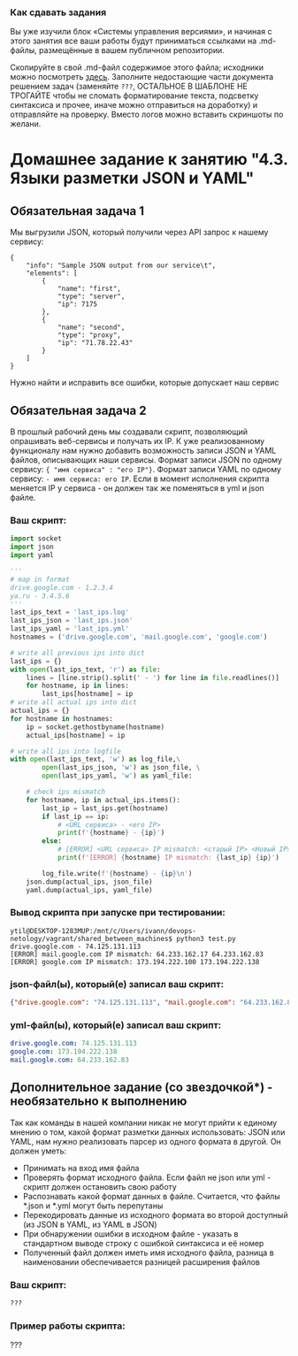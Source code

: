 ### Как сдавать задания

Вы уже изучили блок «Системы управления версиями», и начиная с этого занятия все ваши работы будут приниматься ссылками на .md-файлы, размещённые в вашем публичном репозитории.

Скопируйте в свой .md-файл содержимое этого файла; исходники можно посмотреть [здесь](https://raw.githubusercontent.com/netology-code/sysadm-homeworks/devsys10/04-script-03-yaml/README.md). Заполните недостающие части документа решением задач (заменяйте `???`, ОСТАЛЬНОЕ В ШАБЛОНЕ НЕ ТРОГАЙТЕ чтобы не сломать форматирование текста, подсветку синтаксиса и прочее, иначе можно отправиться на доработку) и отправляйте на проверку. Вместо логов можно вставить скриншоты по желани.

# Домашнее задание к занятию "4.3. Языки разметки JSON и YAML"


## Обязательная задача 1
Мы выгрузили JSON, который получили через API запрос к нашему сервису:
```
{
    "info": "Sample JSON output from our service\t",
    "elements": [
        {
            "name": "first",
            "type": "server",
            "ip": 7175
        },
        {
            "name": "second",
            "type": "proxy",
            "ip": "71.78.22.43"
        }
    ]
}
```
  Нужно найти и исправить все ошибки, которые допускает наш сервис

## Обязательная задача 2
В прошлый рабочий день мы создавали скрипт, позволяющий опрашивать веб-сервисы и получать их IP. К уже реализованному функционалу нам нужно добавить возможность записи JSON и YAML файлов, описывающих наши сервисы. Формат записи JSON по одному сервису: `{ "имя сервиса" : "его IP"}`. Формат записи YAML по одному сервису: `- имя сервиса: его IP`. Если в момент исполнения скрипта меняется IP у сервиса - он должен так же поменяться в yml и json файле.

### Ваш скрипт:
```python
import socket
import json
import yaml

'''
# map in format
drive.google.com - 1.2.3.4
ya.ru - 3.4.5.6
'''
last_ips_text = 'last_ips.log'
last_ips_json = 'last_ips.json'
last_ips_yaml = 'last_ips.yml'
hostnames = ('drive.google.com', 'mail.google.com', 'google.com')

# write all previous ips into dict
last_ips = {}
with open(last_ips_text, 'r') as file:
    lines = [line.strip().split(' - ') for line in file.readlines()]
    for hostname, ip in lines:
        last_ips[hostname] = ip
# write all actual ips into dict
actual_ips = {}
for hostname in hostnames:
    ip = socket.gethostbyname(hostname)
    actual_ips[hostname] = ip

# write all ips into logfile
with open(last_ips_text, 'w') as log_file,\
        open(last_ips_json, 'w') as json_file, \
        open(last_ips_yaml, 'w') as yaml_file:

    # check ips mismatch
    for hostname, ip in actual_ips.items():
        last_ip = last_ips.get(hostname)
        if last_ip == ip:
            # <URL сервиса> - <его IP>
            print(f'{hostname} - {ip}')
        else:
            # [ERROR] <URL сервиса> IP mismatch: <старый IP> <Новый IP>
            print(f'[ERROR] {hostname} IP mismatch: {last_ip} {ip}')

        log_file.write(f'{hostname} - {ip}\n')
    json.dump(actual_ips, json_file)
    yaml.dump(actual_ips, yaml_file)

```

### Вывод скрипта при запуске при тестировании:
```
ytil@DESKTOP-1283MUP:/mnt/c/Users/ivann/devops-netology/vagrant/shared_between_machines$ python3 test.py
drive.google.com - 74.125.131.113
[ERROR] mail.google.com IP mismatch: 64.233.162.17 64.233.162.83
[ERROR] google.com IP mismatch: 173.194.222.100 173.194.222.138
```

### json-файл(ы), который(е) записал ваш скрипт:
```json
{"drive.google.com": "74.125.131.113", "mail.google.com": "64.233.162.83", "google.com": "173.194.222.138"}
```

### yml-файл(ы), который(е) записал ваш скрипт:

```yaml
drive.google.com: 74.125.131.113
google.com: 173.194.222.138
mail.google.com: 64.233.162.83
```

## Дополнительное задание (со звездочкой*) - необязательно к выполнению

Так как команды в нашей компании никак не могут прийти к единому мнению о том, какой формат разметки данных использовать: JSON или YAML, нам нужно реализовать парсер из одного формата в другой. Он должен уметь:
   * Принимать на вход имя файла
   * Проверять формат исходного файла. Если файл не json или yml - скрипт должен остановить свою работу
   * Распознавать какой формат данных в файле. Считается, что файлы *.json и *.yml могут быть перепутаны
   * Перекодировать данные из исходного формата во второй доступный (из JSON в YAML, из YAML в JSON)
   * При обнаружении ошибки в исходном файле - указать в стандартном выводе строку с ошибкой синтаксиса и её номер
   * Полученный файл должен иметь имя исходного файла, разница в наименовании обеспечивается разницей расширения файлов

### Ваш скрипт:
```python
???
```

### Пример работы скрипта:
???